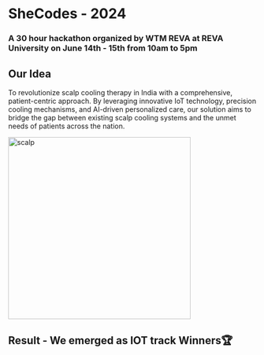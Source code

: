 # SheCodes - 2024
### A 30 hour hackathon organized by WTM REVA at REVA University on June 14th - 15th from 10am to 5pm

## Our Idea 
To revolutionize scalp cooling therapy in India with a comprehensive, patient-centric approach. By leveraging innovative IoT technology, precision cooling mechanisms, and AI-driven personalized care, our solution aims to bridge the gap between existing scalp cooling systems and the unmet needs of patients across the nation.

<img width="370" alt="scalp" src="https://github.com/bdeekshith066/shecodes/assets/130782878/f84199a7-d3e8-4fc7-9ca3-367259f9e8cf">


## Result - We emerged as IOT track Winners🏆




